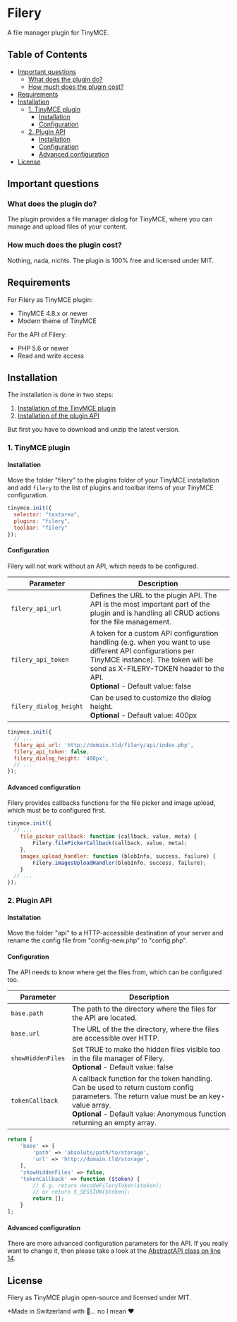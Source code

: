 # Filery
A file manager plugin for TinyMCE.

## Table of Contents
* [Important questions](#important-questions)
    + [What does the plugin do?](#what-does-the-plugin-do-)
    + [How much does the plugin cost?](#how-much-does-the-plugin-cost-)
* [Requirements](#requirements)
* [Installation](#installation)
    + [1. TinyMCE plugin](#1-tinymce-plugin)
        - [Installation](#installation-1)
        - [Configuration](#configuration)
    + [2. Plugin API](#2-plugin-api)
        - [Installation](#installation-2)
        - [Configuration](#configuration-1)
        - [Advanced configuration](#advanced-configuration)
* [License](#license)

## Important questions
### What does the plugin do?
The plugin provides a file manager dialog for TinyMCE, where you
can manage and upload files of your content. 

### How much does the plugin cost?
Nothing, nada, nichts. The plugin is 100% free and licensed under MIT.

## Requirements
For Filery as TinyMCE plugin:
* TinyMCE 4.8.x or newer
* Modern theme of TinyMCE

For the API of Filery:
* PHP 5.6 or newer
* Read and write access

## Installation
The installation is done in two steps:
1. [Installation of the TinyMCE plugin](#1-tinymce-plugin)
2. [Installation of the plugin API](#2-plugin-api)

But first you have to download and unzip the latest version.

### 1. TinyMCE plugin
#### Installation
Move the folder "filery" to the plugins folder of your TinyMCE installation and add `filery` to the list of plugins and toolbar items of your TinyMCE configuration. 

```js
tinymce.init({
  selector: "textarea",
  plugins: "filery",
  toolbar: "filery"
});
```

#### Configuration
Filery will not work without an API, which needs to be configured.

|Parameter|Description|
|---|---|
|`filery_api_url`|Defines the URL to the plugin API. The API is the most important part of the plugin and is handling all CRUD actions for the file management.|
|`filery_api_token`|A token for a custom API configuration handling (e.g. when you want to use different API configurations per TinyMCE instance). The token will be send as X-FILERY-TOKEN header to the API.<br />**Optional** - Default value: false|
|`filery_dialog_height`|Can be used to customize the dialog height.<br />**Optional** - Default value: 400px|

```js
tinymce.init({
  // ...
  filery_api_url: 'http://domain.tld/filery/api/index.php',
  filery_api_token: false,
  filery_dialog_height: '400px',
  // ...
});
```

#### Advanced configuration
Filery provides callbacks functions for the file picker and image upload, which must be to configured first.

```js
tinymce.init({
  // ...
    file_picker_callback: function (callback, value, meta) {
        Filery.filePickerCallback(callback, value, meta);
    },
    images_upload_handler: function (blobInfo, success, failure) {
        Filery.imagesUploadHandler(blobInfo, success, failure);
    }
  // ...
});
```
### 2. Plugin API
#### Installation
Move the folder "api" to a HTTP-accessible destination of your server and rename the config file from "config-new.php" to "config.php".

#### Configuration
The API needs to know where get the files from, which can be configured too.

|Parameter|Description|
|---|---|
|`base.path`|The path to the directory where the files for the API are located.|
|`base.url`|The URL of the the directory, where the files are accessible over HTTP.|
|`showHiddenFiles`|Set TRUE to make the hidden files visible too in the file manager of Filery.<br />**Optional** - Default value: false|
|`tokenCallback`|A callback function for the token handling. Can be used to return custom config parameters. The return value must be an key-value array.<br />**Optional** - Default value: Anonymous function returning an empty array.|

```php
return [
    'base' => [
        'path' => 'absolute/path/to/storage',
        'url' => 'http://domain.tld/storage',
    ],
    'showHiddenFiles' => false,
    'tokenCallback' => function ($token) {
        // E.g. return decodeFileryToken($token);
        // or return $_SESSION[$token];
        return [];
    }
];
```

#### Advanced configuration
There are more advanced configuration parameters for the API. If you really want to change it, then please take a look at the [AbstractAPI class on line 14](https://github.com/rjgamer/Filery/blob/master/api/classes/Filery/AbstractAPI.php#L14). 

## License
Filery as TinyMCE plugin open-source and licensed under MIT. 

*Made in Switzerland with :banana:... no I mean :heart:

